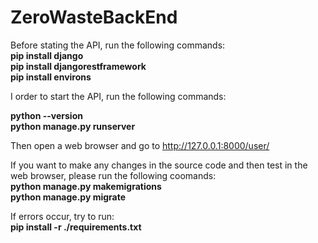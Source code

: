 # ZeroWasteBackEnd
Before stating the API, run the following commands:<br>
<b>pip install django<br>
pip install djangorestframework<br>
pip install environs<br></b>


I order to start the API, run the following commands:<br>

<b>python --version<br>
python manage.py runserver</b>

Then open a web browser and go to http://127.0.0.1:8000/user/

If you want to make any changes in the source code and then test in the web browser, please run the following coomands:<br>
<b>python manage.py makemigrations<br>
python manage.py migrate</b>

If errors occur, try to run:<br>
<b>pip install -r ./requirements.txt</b>
